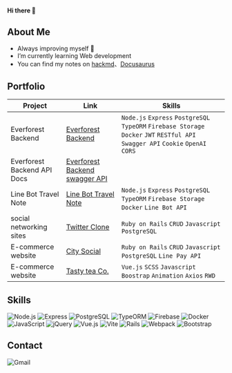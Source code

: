 #### Hi there 👋

## About Me

- Always improving myself 🤜
- I’m currently learning Web development
- You can find my notes on [hackmd](<https://hackmd.io/folders/PxzldyblrgwoHTikr8cI9>)、[Docusaurus](<https://js-notes-gamma.vercel.app/docs/intro>)

## Portfolio

|Project |Link |Skills |
|-----|--------|-------- |
| Everforest Backend | [Everforest Backend](https://github.com/hsilan-sui/everforest-backend) | `Node.js` `Express` `PostgreSQL` `TypeORM` `Firebase Storage` `Docker` `JWT` `RESTful API` `Swagger API` `Cookie` `OpenAI` `CORS` |
| Everforest Backend API Docs | [Everforest Backend swagger API ](https://everforest-backend.zeabur.app/api-docs/) |  |
| Line Bot Travel Note   | [Line Bot Travel Note](https://github.com/ChenHelena/line-bot-travel-note.git) | `Node.js` `Express` `PostgreSQL` `TypeORM` `Firebase Storage` `Docker` `Line Bot API` |
|social networking sites  |[Twitter Clone](<https://github.com/ChenHelena/twitter-clone>) |`Ruby on Rails` `CRUD` `Javascript` `PostgreSQL`  |
|E-commerce website  |[City Social](<https://github.com/ChenHelena/my_citiesocial>) |`Ruby on Rails` `CRUD` `Javascript` `PostgreSQL` `Line Pay API` |
|E-commerce website|[Tasty tea Co.](<https://chenhelena.github.io/TastyTeaCo/#/>) | `Vue.js` `SCSS` `Javascript` `Boostrap` `Animation` `Axios` `RWD` |

## Skills
![Node.js](https://img.shields.io/badge/node.js-%23339933.svg?style=for-the-badge&logo=node.js&logoColor=white)
![Express](https://img.shields.io/badge/express.js-%23404d59.svg?style=for-the-badge)
![PostgreSQL](https://img.shields.io/badge/postgresql-%23336791.svg?style=for-the-badge&logo=postgresql&logoColor=white)
![TypeORM](https://img.shields.io/badge/typeorm-%23007ACC.svg?style=for-the-badge&logo=typeorm&logoColor=white)
![Firebase](https://img.shields.io/badge/firebase-%23FFCA28.svg?style=for-the-badge&logo=firebase&logoColor=black)
![Docker](https://img.shields.io/badge/docker-%230db7ed.svg?style=for-the-badge&logo=docker&logoColor=white)
![JavaScript](https://img.shields.io/badge/javascript-%23323330.svg?style=for-the-badge&logo=javascript&logoColor=%23F7DF1E)
![jQuery](https://img.shields.io/badge/jquery-%230769AD.svg?style=for-the-badge&logo=jquery&logoColor=white)
![Vue.js](https://img.shields.io/badge/vuejs-%2335495e.svg?style=for-the-badge&logo=vuedotjs&logoColor=%234FC08D)
![Vite](https://img.shields.io/badge/vite-%23646CFF.svg?style=for-the-badge&logo=vite&logoColor=white)
![Rails](https://img.shields.io/badge/rails-%23CC0000.svg?style=for-the-badge&logo=ruby-on-rails&logoColor=white)
![Webpack](https://img.shields.io/badge/webpack-%238DD6F9.svg?style=for-the-badge&logo=webpack&logoColor=black)
![Bootstrap](https://img.shields.io/badge/bootstrap-%238511FA.svg?style=for-the-badge&logo=bootstrap&logoColor=white)

## Contact
![Gmail](https://img.shields.io/badge/qqqtzln@gmail.com-D14836?style=for-the-badge&logo=gmail&logoColor=white)
